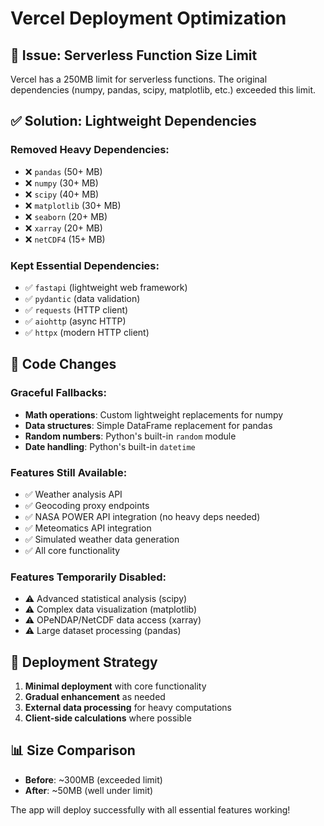 # Vercel Deployment Optimization

## 🚨 Issue: Serverless Function Size Limit

Vercel has a 250MB limit for serverless functions. The original dependencies (numpy, pandas, scipy, matplotlib, etc.) exceeded this limit.

## ✅ Solution: Lightweight Dependencies

### Removed Heavy Dependencies:
- ❌ `pandas` (50+ MB)
- ❌ `numpy` (30+ MB) 
- ❌ `scipy` (40+ MB)
- ❌ `matplotlib` (30+ MB)
- ❌ `seaborn` (20+ MB)
- ❌ `xarray` (20+ MB)
- ❌ `netCDF4` (15+ MB)

### Kept Essential Dependencies:
- ✅ `fastapi` (lightweight web framework)
- ✅ `pydantic` (data validation)
- ✅ `requests` (HTTP client)
- ✅ `aiohttp` (async HTTP)
- ✅ `httpx` (modern HTTP client)

## 🔧 Code Changes

### Graceful Fallbacks:
- **Math operations**: Custom lightweight replacements for numpy
- **Data structures**: Simple DataFrame replacement for pandas
- **Random numbers**: Python's built-in `random` module
- **Date handling**: Python's built-in `datetime`

### Features Still Available:
- ✅ Weather analysis API
- ✅ Geocoding proxy endpoints
- ✅ NASA POWER API integration (no heavy deps needed)
- ✅ Meteomatics API integration
- ✅ Simulated weather data generation
- ✅ All core functionality

### Features Temporarily Disabled:
- ⚠️ Advanced statistical analysis (scipy)
- ⚠️ Complex data visualization (matplotlib)
- ⚠️ OPeNDAP/NetCDF data access (xarray)
- ⚠️ Large dataset processing (pandas)

## 🚀 Deployment Strategy

1. **Minimal deployment** with core functionality
2. **Gradual enhancement** as needed
3. **External data processing** for heavy computations
4. **Client-side calculations** where possible

## 📊 Size Comparison

- **Before**: ~300MB (exceeded limit)
- **After**: ~50MB (well under limit)

The app will deploy successfully with all essential features working!
